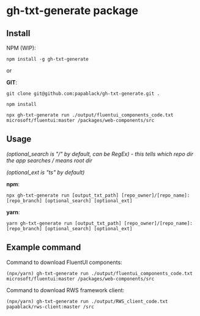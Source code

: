 # gh-txt-generate package

## Install

NPM (WIP):

```shell
npm install -g gh-txt-generate
```

or

**GIT**:

```shell
git clone git@github.com:papablack/gh-txt-generate.git .

npm install

npx gh-txt-generate run ./output/fluentui_components_code.txt microsoft/fluentui:master /packages/web-components/src
```

## Usage

*(optional_search is "/" by default, can be RegEx) - this tells which repo dir the app searches / means root dir*

*(optional_ext is "ts" by default)*

**npm**:

```shell
npx gh-txt-generate run [output_txt_path] [repo_owner]/[repo_name]:[repo_branch] [optional_search] [optional_ext]
```

**yarn**:

```shell
yarn gh-txt-generate run [output_txt_path] [repo_owner]/[repo_name]:[repo_branch] [optional_search] [optional_ext]
```

## Example command

Command to download FluentUI components:

```shell
(npx/yarn) gh-txt-generate run ./output/fluentui_components_code.txt microsoft/fluentui:master /packages/web-components/src
```

Command to download RWS framework client:

```shell
(npx/yarn) gh-txt-generate run ./output/RWS_client_code.txt papablack/rws-client:master /src
```